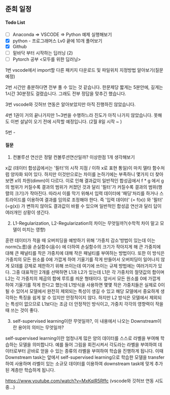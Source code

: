 ## 준희 일정

#### Todo List
- [ ] Anaconda => VSCODE => Python 예제 실행해보기
- [X] python - 프로그래머스 Lv0 끝에 10개 풀어보기
- [X] Github
- [ ] 밑바닥 부터 시작하는 딥러닝 (2)
- [ ] Pytorch 공부 <모두를 위한 딥러닝>

1번 vscode에서 import할 다른 패키지 다운로드 및 파일위치 지정방법 알아보기(질문 예정)

2번 시간만 충분하다면 전부 풀 수 있는 것 같습니다. 한문제당 짧게는 5분안에, 길게는 1시간 30분정도 걸렸습니다. 그래도 전부 정답을 맞추긴 했습니다.

3번 vscode와 깃허브 연동은 알아보았지만 아직 진행하진 않았습니다.

4번 1권이 거의 끝나가지만 1~3번을 수행하느라 진도가 아직 나가지 않았습니다. 못해도 이번 설날이 오기 전에 시작할 예정입니다. (2월 8일 시작 ~ )

5번 -


#### 질문
1) 컨볼루션 연산은 정말 컨볼루션연산일까? 이상한점 1개 생각해보기

x값 (데이터 합성곱에서는 '필터'의 시작 지점 / 이하 x로 표현 통일)이 마치 델타 함수처럼 양자화 되어 있다. 하지만 이것만으로는 차이를 논하기에는 부족하니 몇가지 더 찾아보면 x의 차원(dimm)이 다르다. 이로 인해 결과값이 일반적인 합성곱에서 f * g 에서 g의 범위가 커질수록 결과의 범위가 커졌던 것과 달리 '필터'가 커질수록 결과의 범위(행렬의 크기)가 작아진다. 따라서 이를 막기 위해서 입력 데이터에 '패딩'처리를 하거나 스트라이드를 이용하여 결과를 임의로 조정해야 한다. 즉 '입력 데이터' (= f(x)) 와 '필터' (=g(x)) 가 변하지 않아도 결과값이 바뀔 수 있으며 일반적인 합성곱 연산과 달리 답이 여러개인 상황이 생긴다.

2) L1-Regularization, L2-Regularization의 차이는 무엇일까?(수학적 차이 말고 모델이 미치는 영향)

훈련 데이터가 적을 때 오버피딩을 예방하기 위해 '가중치 감소'방법이 있는데 이는 norm(노름)을 손실함수(음수) 에 더하여 손실함수의 크기가 작아지게 해 큰 가중치에 대해 큰 패널티를 작은 가중치에 대해 작은 패널티를 부여하는 방법이다. 또한 이 방식은 가중치의 모든 원소를 0에 가깝게 하여 기울기를 작게 만들어서 오버피딩이 일어나지 않게 모데를 강제로 제한하기 위해 쓰이는데 여기에 쓰이는 규제 방법에는 여러가지가 있다. 그중 대표적인 2개를 선택하면 L1과 L2가 있는데 L1은 각 가중치의 절댓값의 합이며 L2는 각 가중치의 제곱의 합에 루트를 씌운 형태이다. 앞서서 모든 원소를 0에 가깝게 하여 기울기를 작게 한다고 했는데 L1방식을 사용하면 몇몇 작은 가중치들은 실제로 0이 될 수 있어서 모델에서 완전히 제외되는 특성이 생길 수 있고 해당 모델에서 중요하게 생각하는 특징을 쉽게 알 수 있지만 안정적이지 않다. 하지만 L2 방식은 모델에서 제외되는 특성이 없으므로 L1보다는 조금 더 안정적인 방식이고, 가중치 각각의 영향력이 작을 때 쓰는 것이 좋다.

3) self-supervised learning이란 무엇일까?, 이 내용에서 나오는 Downstream이란 용어의 의미는 무엇일까?

self-supervised learning이란 엄청나게 많은 양의 데이터를 스스로 라벨을 부여해 학습하는 모델을 의미합니다. 예를 들어 그림을 회전시켜서 각도라는 라벨을 부여하여 데이터로부터 곧바로 얻을 수 있는 종류의 라벨을 부여하여 학습을 진행하게 됩니다. 이때 Downstream task는 앞에서 self-supervised learning으로 학습한 모델을 transfer하여 사용하며 라벨이 있는 소규모 데이터를 이용하여 downstream task에 맞게 추가된 계층만 학습하게 됩니다.


https://www.youtube.com/watch?v=MxKqIR5Rffc  (vscode와 깃허브 연동 시도중...)
